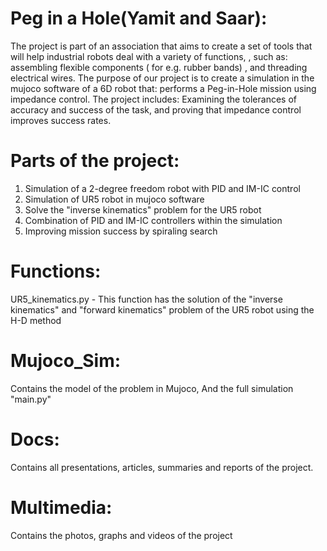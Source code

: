 # Peg in a Hole(Yamit and Saar):
The project is part of an association that aims to create a set of tools that will help industrial robots deal with a variety of functions, , such as: assembling flexible components ( for e.g. rubber bands) , and threading electrical wires.
The purpose of our project is to create a simulation in the mujoco software of a 6D robot that: performs a Peg-in-Hole mission using impedance control.
The project includes: Examining the tolerances of accuracy and success of the task, and proving that impedance control improves success rates.

# Parts of the project:
1. Simulation of a 2-degree freedom robot with PID and IM-IC control
2. Simulation of UR5 robot in mujoco software
3. Solve the "inverse kinematics" problem for the UR5 robot
4. Combination of PID and IM-IC controllers within the simulation
5. Improving mission success by spiraling search

# Functions:
UR5_kinematics.py - This function has the solution of the "inverse kinematics" and "forward kinematics" problem of the UR5 robot using the H-D method

# Mujoco_Sim:
Contains the model of the problem in Mujoco, And the full simulation "main.py"

# Docs:
Contains all presentations, articles, summaries and reports of the project.

# Multimedia:
Contains the photos, graphs and videos of the project
